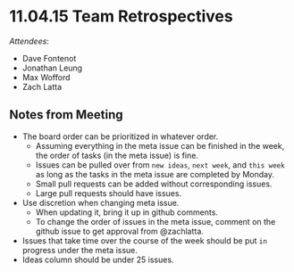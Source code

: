 # 11.04.15 Team Retrospectives

_Attendees_:

- Dave Fontenot
- Jonathan Leung
- Max Wofford
- Zach Latta

## Notes from Meeting

- The board order can be prioritized in whatever order.
  - Assuming everything in the meta issue can be finished in the week, the order
    of tasks (in the meta issue) is fine.
  - Issues can be pulled over from `new ideas`, `next week`, and `this week` as
    long as the tasks in the meta issue are completed by Monday.
  - Small pull requests can be added without corresponding issues.
  - Large pull requests should have issues.
- Use discretion when changing meta issue.
  - When updating it, bring it up in github comments.
  - To change the order of issues in the meta issue, comment on the github issue
    to get approval from @zachlatta.
- Issues that take time over the course of the week should be put `in` progress
  under the meta issue.
- Ideas column should be under 25 issues.
